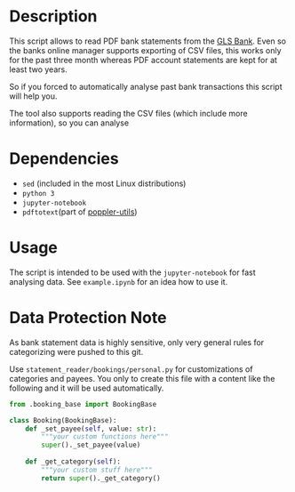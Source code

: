 # Description
This script allows to read PDF bank statements from the [GLS Bank](https://www.gls.de/). 
Even so the banks online manager supports exporting of CSV files, this works only for the past three month whereas PDF
account statements are kept for at least two years.

So if you forced to automatically analyse past bank transactions this script will help you.

The tool also supports reading the CSV files (which include more information), so you can analyse 

# Dependencies
 * `sed` (included in the most Linux distributions)
 * `python 3`
 * `jupyter-notebook`
 * `pdftotext`(part of [poppler-utils](https://poppler.freedesktop.org/))

# Usage
The script is intended to be used with the `jupyter-notebook` for fast analysing data.
See `example.ipynb` for an idea how to use it.

# Data Protection Note
As bank statement data is highly sensitive, only very general rules for categorizing were pushed to this git.

Use `statement_reader/bookings/personal.py` for customizations of categories and payees.
You only to create this file with a content like the following and it will be used automatically.

```python
from .booking_base import BookingBase

class Booking(BookingBase):
    def _set_payee(self, value: str):
        """your custom functions here"""
        super()._set_payee(value)
        
    def _get_category(self):
        """your custom stuff here"""
        return super()._get_category()

``` 
